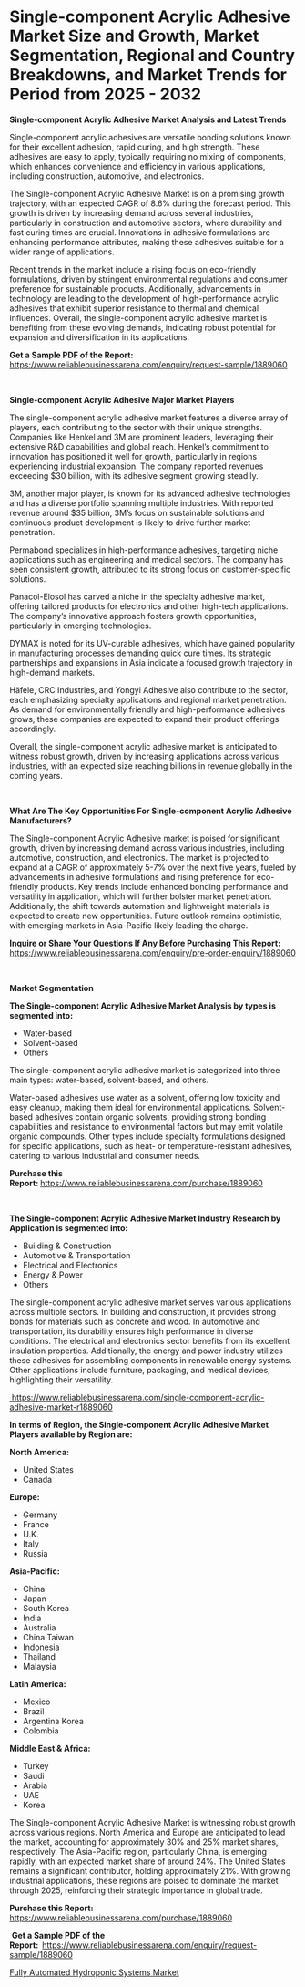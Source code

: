 <p><h1>Single-component Acrylic Adhesive Market Size and Growth, Market Segmentation, Regional and Country Breakdowns, and Market Trends for Period from 2025 -  2032</h1></p><p><strong>Single-component Acrylic Adhesive Market Analysis and Latest Trends</strong></p>
<p><p>Single-component acrylic adhesives are versatile bonding solutions known for their excellent adhesion, rapid curing, and high strength. These adhesives are easy to apply, typically requiring no mixing of components, which enhances convenience and efficiency in various applications, including construction, automotive, and electronics.</p><p>The Single-component Acrylic Adhesive Market is on a promising growth trajectory, with an expected CAGR of 8.6% during the forecast period. This growth is driven by increasing demand across several industries, particularly in construction and automotive sectors, where durability and fast curing times are crucial. Innovations in adhesive formulations are enhancing performance attributes, making these adhesives suitable for a wider range of applications.</p><p>Recent trends in the market include a rising focus on eco-friendly formulations, driven by stringent environmental regulations and consumer preference for sustainable products. Additionally, advancements in technology are leading to the development of high-performance acrylic adhesives that exhibit superior resistance to thermal and chemical influences. Overall, the single-component acrylic adhesive market is benefiting from these evolving demands, indicating robust potential for expansion and diversification in its applications.</p></p>
<p><strong>Get a Sample PDF of the Report:&nbsp;</strong> <a href="https://www.reliablebusinessarena.com/enquiry/request-sample/1889060?utm_campaign=3212&utm_medium=2&utm_source=Github&utm_content=ia&utm_term=28032025&utm_id=single-component-acrylic-adhesive">https://www.reliablebusinessarena.com/enquiry/request-sample/1889060</a></p>
<p>&nbsp;</p>
<p><strong>Single-component Acrylic Adhesive Major Market Players</strong></p>
<p><p>The single-component acrylic adhesive market features a diverse array of players, each contributing to the sector with their unique strengths. Companies like Henkel and 3M are prominent leaders, leveraging their extensive R&D capabilities and global reach. Henkel’s commitment to innovation has positioned it well for growth, particularly in regions experiencing industrial expansion. The company reported revenues exceeding $30 billion, with its adhesive segment growing steadily.</p><p>3M, another major player, is known for its advanced adhesive technologies and has a diverse portfolio spanning multiple industries. With reported revenue around $35 billion, 3M’s focus on sustainable solutions and continuous product development is likely to drive further market penetration.</p><p>Permabond specializes in high-performance adhesives, targeting niche applications such as engineering and medical sectors. The company has seen consistent growth, attributed to its strong focus on customer-specific solutions.</p><p>Panacol-Elosol has carved a niche in the specialty adhesive market, offering tailored products for electronics and other high-tech applications. The company’s innovative approach fosters growth opportunities, particularly in emerging technologies.</p><p>DYMAX is noted for its UV-curable adhesives, which have gained popularity in manufacturing processes demanding quick cure times. Its strategic partnerships and expansions in Asia indicate a focused growth trajectory in high-demand markets.</p><p>Häfele, CRC Industries, and Yongyi Adhesive also contribute to the sector, each emphasizing specialty applications and regional market penetration. As demand for environmentally friendly and high-performance adhesives grows, these companies are expected to expand their product offerings accordingly.</p><p>Overall, the single-component acrylic adhesive market is anticipated to witness robust growth, driven by increasing applications across various industries, with an expected size reaching billions in revenue globally in the coming years.</p></p>
<p>&nbsp;</p>
<p><strong>What Are The Key Opportunities For Single-component Acrylic Adhesive Manufacturers?</strong></p>
<p><p>The Single-component Acrylic Adhesive market is poised for significant growth, driven by increasing demand across various industries, including automotive, construction, and electronics. The market is projected to expand at a CAGR of approximately 5-7% over the next five years, fueled by advancements in adhesive formulations and rising preference for eco-friendly products. Key trends include enhanced bonding performance and versatility in application, which will further bolster market penetration. Additionally, the shift towards automation and lightweight materials is expected to create new opportunities. Future outlook remains optimistic, with emerging markets in Asia-Pacific likely leading the charge.</p></p>
<p><strong>Inquire or Share Your Questions If Any Before Purchasing This Report:</strong> <a href="https://www.reliablebusinessarena.com/enquiry/pre-order-enquiry/1889060?utm_campaign=3212&utm_medium=2&utm_source=Github&utm_content=ia&utm_term=28032025&utm_id=single-component-acrylic-adhesive">https://www.reliablebusinessarena.com/enquiry/pre-order-enquiry/1889060</a></p>
<p>&nbsp;</p>
<p><strong>Market Segmentation</strong></p>
<p><strong>The Single-component Acrylic Adhesive Market Analysis by types is segmented into:</strong></p>
<p><ul><li>Water-based</li><li>Solvent-based</li><li>Others</li></ul></p>
<p><p>The single-component acrylic adhesive market is categorized into three main types: water-based, solvent-based, and others. </p><p>Water-based adhesives use water as a solvent, offering low toxicity and easy cleanup, making them ideal for environmental applications. Solvent-based adhesives contain organic solvents, providing strong bonding capabilities and resistance to environmental factors but may emit volatile organic compounds. Other types include specialty formulations designed for specific applications, such as heat- or temperature-resistant adhesives, catering to various industrial and consumer needs.</p></p>
<p><strong>Purchase this Report:&nbsp;</strong><a href="https://www.reliablebusinessarena.com/purchase/1889060?utm_campaign=3212&utm_medium=2&utm_source=Github&utm_content=ia&utm_term=28032025&utm_id=single-component-acrylic-adhesive">https://www.reliablebusinessarena.com/purchase/1889060</a></p>
<p>&nbsp;</p>
<p><strong>The Single-component Acrylic Adhesive Market Industry Research by Application is segmented into:</strong></p>
<p><ul><li>Building & Construction</li><li>Automotive & Transportation</li><li>Electrical and Electronics</li><li>Energy & Power</li><li>Others</li></ul></p>
<p><p>The single-component acrylic adhesive market serves various applications across multiple sectors. In building and construction, it provides strong bonds for materials such as concrete and wood. In automotive and transportation, its durability ensures high performance in diverse conditions. The electrical and electronics sector benefits from its excellent insulation properties. Additionally, the energy and power industry utilizes these adhesives for assembling components in renewable energy systems. Other applications include furniture, packaging, and medical devices, highlighting their versatility.</p></p>
<p><a href="https://www.reliablebusinessarena.com/single-component-acrylic-adhesive-market-r1889060?utm_campaign=3212&utm_medium=2&utm_source=Github&utm_content=ia&utm_term=28032025&utm_id=single-component-acrylic-adhesive">&nbsp;https://www.reliablebusinessarena.com/single-component-acrylic-adhesive-market-r1889060</a></p>
<p><strong>In terms of Region, the Single-component Acrylic Adhesive Market Players available by Region are:</strong></p>
<p>
    <p> <strong> North America: </strong>
        <ul>
            <li>United States</li>
            <li>Canada</li>
        </ul>
        </p> 
    <p> <strong> Europe: </strong>
        <ul>
            <li>Germany</li>
            <li>France</li>
            <li>U.K.</li>
            <li>Italy</li>
            <li>Russia</li>
        </ul>
        </p> 
    <p> <strong> Asia-Pacific: </strong>
        <ul>
            <li>China</li>
            <li>Japan</li>
            <li>South Korea</li>
            <li>India</li>
            <li>Australia</li>
            <li>China Taiwan</li>
            <li>Indonesia</li>
            <li>Thailand</li>
            <li>Malaysia</li>
        </ul>
        </p> 
    <p> <strong> Latin America: </strong>
        <ul>
            <li>Mexico</li>
            <li>Brazil</li>
            <li>Argentina Korea</li>
            <li>Colombia</li>
        </ul>
        </p> 
    <p> <strong> Middle East & Africa: </strong>
        <ul>
            <li>Turkey</li>
            <li>Saudi</li>
            <li>Arabia</li>
            <li>UAE</li>
            <li>Korea</li>
        </ul>
    </p>
    </p>
<p><p>The Single-component Acrylic Adhesive Market is witnessing robust growth across various regions. North America and Europe are anticipated to lead the market, accounting for approximately 30% and 25% market shares, respectively. The Asia-Pacific region, particularly China, is emerging rapidly, with an expected market share of around 24%. The United States remains a significant contributor, holding approximately 21%. With growing industrial applications, these regions are poised to dominate the market through 2025, reinforcing their strategic importance in global trade.</p></p>
<p><strong>Purchase this Report: </strong><a href="https://www.reliablebusinessarena.com/purchase/1889060?utm_campaign=3212&utm_medium=2&utm_source=Github&utm_content=ia&utm_term=28032025&utm_id=single-component-acrylic-adhesive">https://www.reliablebusinessarena.com/purchase/1889060</a></p>
<p>&nbsp;<strong>Get a Sample PDF of the Report:&nbsp;&nbsp;</strong><a href="https://www.reliablebusinessarena.com/enquiry/request-sample/1889060?utm_campaign=3212&utm_medium=2&utm_source=Github&utm_content=ia&utm_term=28032025&utm_id=single-component-acrylic-adhesive">https://www.reliablebusinessarena.com/enquiry/request-sample/1889060</a></p>
<p><strong></strong></p>
<p><p><a href="https://github.com/saoneubeh8/Market-Research-Report-List-1/blob/main/fully-automated-hydroponic-systems-market.md?utm_campaign=3212&utm_medium=2&utm_source=Github&utm_content=ia&utm_term=28032025&utm_id=single-component-acrylic-adhesive">Fully Automated Hydroponic Systems Market</a></p></p>